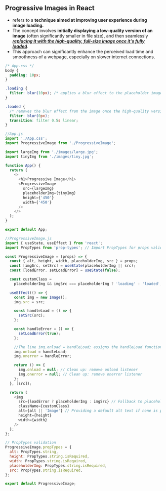 
## Progressive Images in React
- refers to a **technique aimed at improving user experience during image loading.**
- The concept involves **initially displaying a low-quality version of an image** (often significantly smaller in file size), and then seamlessly <ins>***replacing it with the high-quality, full-size image once it's fully loaded***</ins>. 
- This approach can significantly enhance the perceived load time and smoothness of a webpage, especially on slower internet connections.

```css
/* App.css */
body {
  padding: 10px;
}

.loading {
  filter: blur(10px); /* applies a blur effect to the placeholder image, making it look out of focus. This is often used to make the low-quality aspect of the placeholder less noticeable. */
}

.loaded {
  /* removes the blur effect from the image once the high-quality version is loaded and applies a transition effect to the filter change. The transition: filter 0.5s linear; part means that the change in the filter (from blurred to un-blurred) will occur over 0.5 seconds in a linear fashion, creating a smooth visual transition. */
  filter: blur(0px);
  transition: filter 0.5s linear;
}
```

```js
//App.js
import './App.css';
import ProgressiveImage from './ProgressiveImage';

import largeImg from './images/large.jpg';
import tinyImg from './images/tiny.jpg';

function App() {
  return (
    <>
      <h1>Progressive Image</h1>
      <ProgressiveImage
        src={largeImg}
        placeholderImg={tinyImg}
        height={'450'}
        width={'450'}
      />
    </>
  );
}

export default App;
```

```js
//ProgressiveImage.js
import { useState, useEffect } from 'react';
import PropTypes from 'prop-types'; // Import PropTypes for props validation

const ProgressiveImage = (props) => {
  const { alt, height, width, placeholderImg, src } = props;
  const [imgSrc, setSrc] = useState(placeholderImg || src);
  const [loadError, setLoadError] = useState(false);

  const customClass =
    placeholderImg && imgSrc === placeholderImg ? 'loading' : 'loaded';

  useEffect(() => {
    const img = new Image();
    img.src = src;

    const handleLoad = () => {
      setSrc(src);
    };

    const handleError = () => {
      setLoadError(true);
    };

    //The line img.onload = handleLoad; assigns the handleLoad function as an event handler for the load event of the Image object (img). This means that handleLoad will be called automatically by the browser once the image has successfully loaded.
    img.onload = handleLoad;
    img.onerror = handleError;

    return () => {
      img.onload = null; // Clean up: remove onload listener
      img.onerror = null; // Clean up: remove onerror listener
    };
  }, [src]);

  return (
    <img
      src={loadError ? placeholderImg : imgSrc} // Fallback to placeholderImg on error
      className={customClass}
      alt={alt || 'Image'} // Providing a default alt text if none is provided
      height={height}
      width={width}
    />
  );
};

// PropTypes validation
ProgressiveImage.propTypes = {
  alt: PropTypes.string,
  height: PropTypes.string.isRequired,
  width: PropTypes.string.isRequired,
  placeholderImg: PropTypes.string.isRequired,
  src: PropTypes.string.isRequired,
};

export default ProgressiveImage;
```
